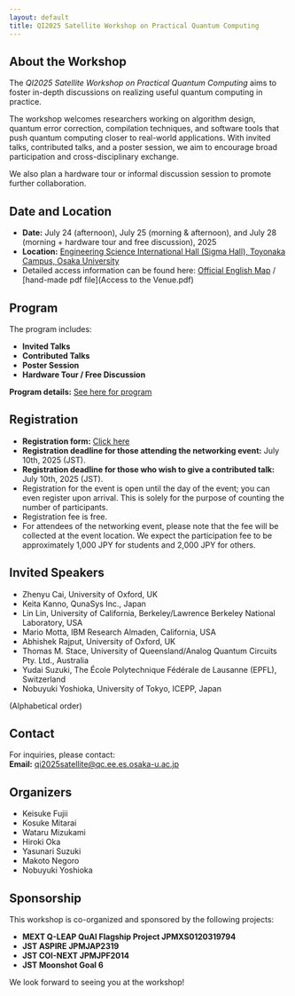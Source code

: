 ```yaml
---
layout: default
title: QI2025 Satellite Workshop on Practical Quantum Computing
---
```


## About the Workshop

The *QI2025 Satellite Workshop on Practical Quantum Computing* aims to foster in-depth discussions on realizing useful quantum computing in practice. 

The workshop welcomes researchers working on algorithm design, quantum error correction, compilation techniques, and software tools that push quantum computing closer to real-world applications. With invited talks, contributed talks, and a poster session, we aim to encourage broad participation and cross-disciplinary exchange.

We also plan a hardware tour or informal discussion session to promote further collaboration.

## Date and Location

- **Date:** July 24 (afternoon), July 25 (morning & afternoon), and July 28 (morning + hardware tour and free discussion), 2025  
- **Location:** [Engineering Science International Hall (Sigma Hall), Toyonaka Campus, Osaka University](https://maps.app.goo.gl/wicHqdjQkiR3oRfY9)
- Detailed access information can be found here: [Official English Map](https://www.es.osaka-u.ac.jp/en/accessmap/index.html) / [hand-made pdf file](Access to the Venue.pdf)

## Program

The program includes:
- **Invited Talks**
- **Contributed Talks**
- **Poster Session**
- **Hardware Tour / Free Discussion**

**Program details:** [See here for program](program.html)

## Registration

- **Registration form:** [Click here](https://forms.gle/2dBKw2MpY7o6R6x17)
- **Registration deadline for those attending the networking event:** July 10th, 2025 (JST).
- **Registration deadline for those who wish to give a contributed talk:** July 10th, 2025 (JST).
- Registration for the event is open until the day of the event; you can even register upon arrival. This is solely for the purpose of counting the number of participants.
- Registration fee is free.
- For attendees of the networking event, please note that the fee will be collected at the event location. We expect the participation fee to be approximately 1,000 JPY for students and 2,000 JPY for others.

## Invited Speakers

- Zhenyu Cai, University of Oxford, UK
- Keita Kanno, QunaSys Inc., Japan  
- Lin Lin, University of California, Berkeley/Lawrence Berkeley National Laboratory, USA  
- Mario Motta, IBM Research Almaden, California, USA  
- Abhishek Rajput, University of Oxford, UK  
- Thomas M. Stace, University of Queensland/Analog Quantum Circuits Pty. Ltd., Australia  
- Yudai Suzuki, The École Polytechnique Fédérale de Lausanne (EPFL), Switzerland  
- Nobuyuki Yoshioka, University of Tokyo, ICEPP, Japan

(Alphabetical order)


## Contact

For inquiries, please contact:  
**Email:** qi2025satellite@qc.ee.es.osaka-u.ac.jp

## Organizers

- Keisuke Fujii  
- Kosuke Mitarai  
- Wataru Mizukami
- Hiroki Oka  
- Yasunari Suzuki  
- Makoto Negoro
- Nobuyuki Yoshioka

## Sponsorship

This workshop is co-organized and sponsored by the following projects:

- **MEXT Q-LEAP QuAI Flagship Project JPMXS0120319794**
- **JST ASPIRE JPMJAP2319**
- **JST COI-NEXT JPMJPF2014**
- **JST Moonshot Goal 6**

We look forward to seeing you at the workshop!
